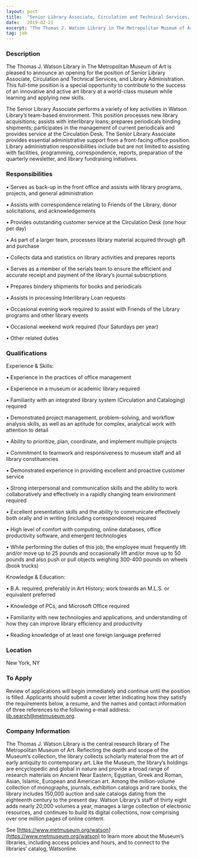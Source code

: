 ```yaml
---
layout: post
title:  "Senior Library Associate, Circulation and Technical Services, and Library Administration - Thomas J. Watson Library, The Metropolitan Museum of Art"
date:   2019-02-21
excerpt: "The Thomas J. Watson Library in The Metropolitan Museum of Art is pleased to announce an opening for the position of Senior Library Associate, Circulation and Technical Services, and Library Administration. This full-time position is a special opportunity to contribute to the success of an innovative and active art library..."
tag: job
---
```


### Description   

The Thomas J. Watson Library in The Metropolitan Museum of Art is pleased to announce an opening for the position of Senior Library Associate, Circulation and Technical Services, and Library Administration. This full-time position is a special opportunity to contribute to the success of an innovative and active art library at a world-class museum while learning and applying new skills.

The Senior Library Associate performs a variety of key activities in Watson Library’s team-based environment. This position processes new library acquisitions; assists with interlibrary loans; prepares periodicals binding shipments; participates in the management of current periodicals and provides service at the Circulation Desk. The Senior Library Associate provides essential administrative support from a front-facing office position. Library administration responsibilities include but are not limited to assisting with facilities, programming, correspondence, reports, preparation of the quarterly newsletter, and library fundraising initiatives. 



### Responsibilities   


•         Serves as back-up in the front office and assists with library programs, projects, and general administration

•         Assists with correspondence relating to Friends of the Library, donor solicitations, and acknowledgements

•         Provides outstanding customer service at the Circulation Desk (one hour per day)

•         As part of a larger team, processes library material acquired through gift and purchase 

•         Collects data and statistics on library activities and prepares reports

•         Serves as a member of the serials team to ensure the efficient and accurate receipt and payment of the library’s journal subscriptions

•         Prepares bindery shipments for books and periodicals

•         Assists in processing Interlibrary Loan requests

•         Occasional evening work required to assist with Friends of the Library programs and other library events

•         Occasional weekend work required (four Saturdays per year)

•         Other related duties


### Qualifications   

Experience & Skills:

• 	Experience in the practices of office management 

• 	Experience in a museum or academic library required

• 	Familiarity with an integrated library system (Circulation and Cataloging) required

• 	Demonstrated project management, problem-solving, and workflow analysis skills, as well as an aptitude for complex, analytical work with attention to detail

• 	Ability to prioritize, plan, coordinate, and implement multiple projects

• 	Commitment to teamwork and responsiveness to museum staff and all library constituencies 

• 	Demonstrated experience in providing excellent and proactive customer service 

• 	Strong interpersonal and communication skills and the ability to work collaboratively and effectively in a rapidly changing team environment required

• 	Excellent presentation skills and the ability to communicate effectively both orally and in writing (including correspondence) required

• 	High level of comfort with computing, online databases, office productivity software, and emergent technologies

• 	While performing the duties of this job, the employee must frequently lift and/or move up to 25 pounds and occasionally lift and/or move up to 50 pounds and also push or pull objects weighing 300-400 pounds on wheels (book trucks)

Knowledge & Education: 

• 	B.A. required, preferably in Art History; work towards an M.L.S. or equivalent preferred

• 	Knowledge of PCs, and Microsoft Office required

• 	Familiarity with new technologies and applications, and understanding of how they can improve library efficiency and productivity 

• 	Reading knowledge of at least one foreign language preferred




### Location   

New York, NY




### To Apply   

Review of applications will begin immediately and continue until the position is filled. Applicants should submit a cover letter indicating how they satisfy the requirements below, a resume, and the names and contact information of three references to the following e-mail address: lib.search@metmuseum.org.


### Company Information   


The Thomas J. Watson Library is the central research library of The Metropolitan Museum of Art. Reflecting the depth and scope of the Museum’s collection, the library collects scholarly material from the art of early antiquity to contemporary art. Like the Museum, the library’s holdings are encyclopedic and global in nature and provide a broad range of research materials on Ancient Near Eastern, Egyptian, Greek and Roman, Asian, Islamic, European and American art. Among the million-volume collection of monographs, journals, exhibition catalogs and rare books, the library includes 150,000 auction and sale catalogs dating from the eighteenth century to the present day. Watson Library’s staff of thirty eight adds nearly 20,000 volumes a year, manages a large collection of electronic resources, and continues to build its digital collections, now comprising over one million pages of online content.

See [https://www.metmuseum.org/watson](https://www.metmuseum.org/watson) to learn more about the Museum’s libraries, including access policies and hours, and to connect to the libraries’ catalog, Watsonline.



